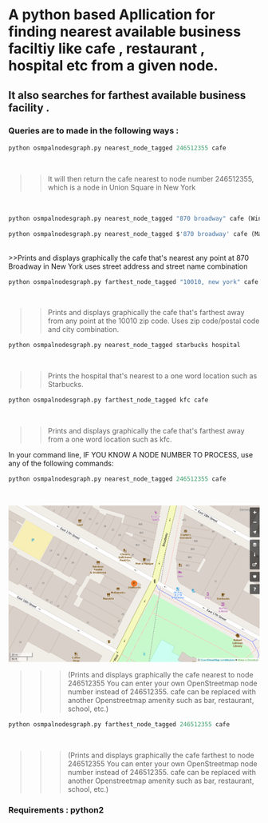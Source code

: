 # A python based Apllication for finding nearest available business faciltiy like cafe , restaurant , hospital etc from a given node.

## It also searches for farthest available business facility .

### Queries are to made in the following ways :
```python
python osmpalnodesgraph.py nearest_node_tagged 246512355 cafe 
```
<br/>

>>It will then return the cafe nearest to node number 246512355, which is a node in     Union Square in New York <br/>
<br/>

```python
python osmpalnodesgraph.py nearest_node_tagged "870 broadway" cafe (Windows)
```
```python
python osmpalnodesgraph.py nearest_node_tagged $'870 broadway' cafe (Mac or Linux)
```
<br/>
>>Prints and displays graphically the cafe that's nearest any point at 870 Broadway in New York uses street address and street name combination <br/>

```python
python osmpalnodesgraph.py farthest_node_tagged "10010, new york" cafe
```
<br/>

>>Prints and displays graphically the cafe that's farthest away from any point at the 10010 zip code. Uses zip code/postal code and city combination. <br/>


```python
python osmpalnodesgraph.py nearest_node_tagged starbucks hospital
```
<br/>


>>Prints the hospital that's nearest to a one word location such as Starbucks.<br/>
```python
python osmpalnodesgraph.py farthest_node_tagged kfc cafe
```
<br/>

>>Prints and displays graphically the cafe that's farthest away from a one word location such as kfc.<br/>

In your command line, IF YOU KNOW A NODE NUMBER TO PROCESS, use any of the following commands:<br/>
```python
python osmpalnodesgraph.py nearest_node_tagged 246512355 cafe
 ```
 <br/>
 
 
 
![alt text](output.png "Logo Title Text 1")
<br/>

>>>(Prints and displays graphically the cafe nearest to node 246512355 You can enter your own OpenStreetmap node number instead of 246512355. cafe can be replaced with another Openstreetmap amenity such as bar, restaurant, school, etc.)<br/>

```python
python osmpalnodesgraph.py farthest_node_tagged 246512355 cafe
```
<br/>


>>>(Prints and displays graphically the cafe farthest to node 246512355 You can enter your own OpenStreetmap node number instead of 246512355. cafe can be replaced with another Openstreetmap amenity such as bar, restaurant, school, etc.)<br/>


### **Requirements :  python2**

